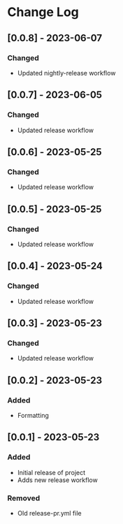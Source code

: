 # Change Log

## [0.0.8] - 2023-06-07

### Changed

-  Updated nightly-release workflow

## [0.0.7] - 2023-06-05

### Changed

-  Updated release workflow
  
## [0.0.6] - 2023-05-25

### Changed

-  Updated release workflow

## [0.0.5] - 2023-05-25

### Changed

-  Updated release workflow

## [0.0.4] - 2023-05-24

### Changed

-  Updated release workflow

## [0.0.3] - 2023-05-23

### Changed

-  Updated release workflow

## [0.0.2] - 2023-05-23

### Added

-  Formatting

## [0.0.1] - 2023-05-23

### Added

-  Initial release of project
-  Adds new release workflow

### Removed

-  Old release-pr.yml file
